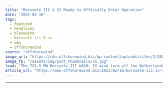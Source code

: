 ```yaml
---
title: "Borssele III & IV Ready to Officially Enter Operation"
date: "2021-02-16"
tags: 
  - featured
  - headlines
  - blauwwind
  - borssele iii & iv
  - o&m
  - offshorewind
source: "offshorewind"
image_url: "https://cdn.offshorewind.biz/wp-content/uploads/sites/2/2021/02/16092004/Blauwwind_Borssele-III-and-IV.jpg"
image_fp: "/assets/img/post_thumbnails/31.jpg"
lead: "The 731.5 MW Borssele III &#38; IV wind farm off the Netherlands will be"
article_url: "https://www.offshorewind.biz/2021/02/16/borssele-iii-iv-ready-to-officially-enter-operation/"
---
```


---
